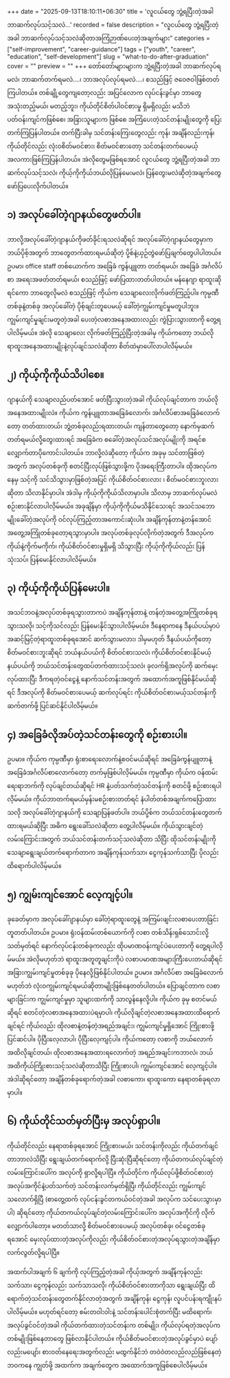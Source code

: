 +++
date = "2025-09-13T18:10:11+06:30"
title = 'လူငယ်တွေ ဘွဲ့ရပြီးတဲ့အခါ ဘာဆက်လုပ်သင့်သလဲ…'
recorded = false
description = "လူငယ်တွေ ဘွဲ့ရပြီးတဲ့အခါ ဘာဆက်လုပ်သင့်သလဲဆိုတာအကြံဉာဏ်ပေးတဲ့အချက်များ"
categories = ["self-improvement", "career-guidance"]
tags = ["youth", "career", "education", "self-development"]
slug = "what-to-do-after-graduation"
cover = ""
preview = ""
+++
တော်တော်များများက ဘွဲ့ရပြီးတဲ့အခါ ဘာဆက်လုပ်ရမလဲ၊ ဘာဆက်တက်ရမလဲ….၊ ဘာအလုပ်လုပ်ရမလဲ….၊ စသည်ဖြင့် ဇဝေဇဝါဖြစ်တတ်ကြပါတယ်။ တစ်ချို့တွေကျတော့လည်း အပြင်လောက လုပ်ငန်းခွင်မှာ ဘာတွေအသုံးတည့်မယ်၊ မတည့်ဘူး၊ ကိုယ်တိုင်စိတ်ပါဝင်စားမှု ရှိမရှိလည်း မသိဘဲ ပတ်ဝန်းကျင်ကဖြစ်စေ၊ အခြားသူများက ဖြစ်စေ အကြံပေးတဲ့သင်တန်းမျိုးတွေကို ပြေးတက်ကြပြန်ပါတယ်။ တက်ပြီးခါမှ သင်တန်းကြေးတွေလည်း ကုန်၊ အချိန်လည်းကုန်၊ ကိုယ်တိုင်လည်း လုံးဝစိတ်မဝင်စား၊ စိတ်မဝင်စားတော့ သင်တန်းတက်ပေမယ့် အလကားဖြစ်ကြပြန်ပါတယ်။ အဲလိုတွေမဖြစ်ရအောင် လူငယ်တွေ ဘွဲ့ရပြီးတဲ့အခါ ဘာဆက်လုပ်သင့်သလဲ၊ ကိုယ့်ကိုကိုယ်ဘယ်လိုပြန်မေးမလဲ၊ ပြန်တွေးမလဲဆိုတဲ့အချက်တွေ ဖော်ပြပေးလိုက်ပါတယ်။

## ၁) အလုပ်ခေါ်တဲ့ဂျာနယ်တွေဖတ်ပါ။
ဘာလို့အလုပ်ခေါ်တဲ့ဂျာနယ်ကိုဖတ်ခိုင်းရသလဲဆိုရင် အလုပ်ခေါ်တဲ့ဂျာနယ်တွေမှာက ဘယ်ပိုစ့်အတွက် ဘာတွေတက်ထားရမယ်ဆိုတဲ့ ပို့စ်နဲ့ယှဉ်တွဲဖော်ပြချက်တွေပါပါတယ်။ ဥပမာ၊ office staff တစ်ယောက်က အခြေခံ ကွန်ပျူတာ တတ်ရမယ်၊ အခြေခံ အင်္ဂလိပ်စာ အရေးအဖတ်တတ်ရမယ်၊ စသည်ဖြင့် ဖော်ပြထားတတ်ပါတယ်။ မန်နေဂျာ ရာထူးဆိုရင်ကော ဘာတွေလိုမလဲ စသည်ဖြင့် ကိုယ်က သေချာလေးလိုက်ဖတ်ကြည့်ပါ။ ကုမ္ပဏီတစ်ခုနဲ့တစ်ခု အလုပ်ခေါ်တဲ့ ပိုစ့်ချင်းတူပေမယ့် ခေါ်တဲ့ကျွမ်းကျင်မှုမတူပါဘူး။ ကျွမ်းကျင်မှုချင်းမတူတဲ့အခါ ပေးတဲ့လစာအနေအထားလည်း ကွဲပြားသွားတာကို တွေ့ရပါလိမ့်မယ်။ အဲလို သေချာလေး လိုက်ဖတ်ကြည့်ပြီးတဲ့အခါမှ ကိုယ်ကတော့ ဘယ်လိုရာထူးအနေအထားမျိုးနဲ့လုပ်ချင်သလဲဆိုတာ စိတ်ထဲမှာပေါ်လာပါလိမ့်မယ်။

## ၂) ကိုယ့်ကိုကိုယ်သိပါစေ။
ဂျာနယ်ကို သေချာလည်ပတ်အောင် ဖတ်ပြီးသွားတဲ့အခါ ကိုယ်လုပ်ချင်တာက ဘယ်လိုအနေအထားမျိုးလဲ။ ကိုယ်က ကွန်ပျူတာအခြေခံလောက်၊ အင်္ဂလိပ်စာအခြေခံလောက်တော့ တတ်ထားတယ်၊ ဘွဲ့တစ်ခုလည်းရထားတယ်၊ ကျန်တာတွေတော့ နောက်မှဆက်တတ်ရမယ်လို့တွေးထားရင် အခြေခံက စခေါ်တဲ့အလုပ်သင်အလုပ်မျိုးကို အရင်စလျှောက်တာပိုကောင်းပါတယ်။ ဘာလို့လဲဆိုတော့ ကိုယ်က အခုမှ သင်တာဖြစ်တဲ့အတွက် အလုပ်တစ်ခုကို စတင်ပြီးလုပ်ဖြစ်သွားဖို့က ပိုအရေးကြီးတာပါ။ ထိုအလုပ်ကနေမှ သင့်ကို သင်သိသွားမှာဖြစ်တဲ့အပြင် ကိုယ်စိတ်ဝင်စားလား ၊ စိတ်မဝင်စားဘူးလားဆိုတာ သိလာနိုင်မှာပါ။ အဲဒါမှ ကိုယ့်ကိုကိုယ်သိလာမှာပါ။ သိလာမှ ဘာဆက်လုပ်မလဲ စဉ်းစားနိုင်လာပါလိ့မ်မယ်။ အခုချိန်မှာ ကိုယ့်ကိုကိုယ်မသိနိုင်သေးရင် အသင်သဘောမျိုးခေါ်တဲ့အလုပ်ကို ဝင်လုပ်ကြည့်တာအကောင်းဆုံးပါ။ အချိန်ကုန်တာနဲ့တန်အောင် အတွေ့အကြုံတစ်ခုတော့ရသွားမှာပါ။ အလုပ်တစ်ခုလုပ်လိုက်တဲ့အတွက် ဒီအလုပ်က ကိုယ်နဲ့ကိုက်မကိုက်၊ ကိုယ်စိတ်ဝင်စားမှုရှိမရှိ သိသွားပြီး ကိုယ့်ကိုကိုယ်လည်း ပြန်သုံးသပ်၊ ပြန်မေးနိုင်လာပါလိမ့်မယ်။

## ၃) ကိုယ့်ကိုကိုယ်ပြန်မေးပါ။
အသင်ဘဝနဲ့အလုပ်တစ်ခုရသွားတာကပဲ အချိန်ကုန်တာနဲ့ တန်တဲ့အတွေ့အကြုံတစ်ခုရသွားသလို၊ သင့်ကိုသင်လည်း ပြန်မေးနိုင်သွားပါလိမ့်မယ်။ ဒီနေရာကနေ ဒီနယ်ပယ်မှာပဲ အဆင့်မြင့်တဲ့ရာထူးတစ်ခုရအောင် ဆက်သွားမလား၊ ဒါမှမဟုတ် ဒီနယ်ပယ်ကိုတော့ စိတ်မဝင်စားဘူးဆိုရင် ဘယ်နယ်ပယ်ကို စိတ်ဝင်စားသလဲ၊ ကိုယ်စိတ်ဝင်စားနိုင်မယ့်နယ်ပယ်ကို ဘယ်သင်တန်းတွေထပ်တက်ထားသင့်သလဲ၊ ခုလက်ရှိအလုပ်ကို ဆက်မှေးလုပ်ထားပြီး ဒီကရတဲ့ဝင်ငွေနဲ့ နောက်သင်တန်းအတွက် အထောက်အကူဖြစ်နိုင်မယ်ဆိုရင် ဒီအလုပ်ကို စိတ်မဝင်စားပေမယ့် ဆက်လုပ်ရင်း ကိုယ်စိတ်ဝင်စားမယ့်သင်တန်းကို ဆက်တက်ဖို့ ပြင်ဆင်နိုင်ပါလိမ့်မယ်။

## ၄) အခြေခံလိုအပ်တဲ့သင်တန်းတွေကို စဉ်းစားပါ။
ဥပမာ။ ကိုယ်က ကုမ္ပဏီမှာ ရုံးစာရေးလောက်နဲ့စဝင်မယ်ဆိုရင် အခြေခံကွန်ပျူတာနဲ့ အခြေခံအင်္ဂလိပ်စာလောက်တော့ တက်မှဖြစ်ပါလိ့မ်မယ်။ ကုမ္ပဏီမှာ ကိုယ်က ဝန်ထမ်းရေးရာဘက်ကို လုပ်ချင်တယ်ဆိုရင် HR နဲ့ပတ်သက်တဲ့သင်တန်းကို စတင်ဖို့ စဉ်းစားရပါလိ့မ်မယ်။ ကိုယ်ဘာတက်ရမယ်မှန်းမစဉ်းစားတတ်ရင် နံပါတ်တစ်အချက်ကပြောထားသလို အလုပ်ခေါ်တဲ့ဂျာနယ်ကို သေချာပြန်ဖတ်ပါ။ ဘယ်ပို့စ်က ဘယ်သင်တန်းတွေတက်ထားရမယ်ဆိုပြီး အဓိက ရွေးခေါ်သလဲဆိုတာ တွေ့ပါလိမ့်မယ်။ ကိုယ်သွားချင်တဲ့လမ်းကြောင်းအတွက် ဘယ်သင်တန်းတက်သင့်သလဲဆိုတာ သိပြီး ထိုသင်တန်းမျိုးကို သေချာရွေးချယ်တက်ရောက်တာက အချိန်ကုန်သက်သာ၊ ငွေကုန်သက်သာပြီး ပိုလည်း ထိရောက်ပါလိမ့်မယ်။

## ၅) ကျွမ်းကျင်အောင် လေ့ကျင့်ပါ။
ခုခေတ်မှာက အလုပ်ခေါ်ဂျာနယ်မှာ ခေါ်တဲ့ရာထူးတွေနဲ့ အကြမ်းဖျင်းလစာပေးတာခြင်း တူတတ်ပါတယ်။ ဥပမာ။ ရုံးဝန်ထမ်းတစ်ယောက်ကို လစာ တစ်သိန်းရှစ်သောင်းလို့သတ်မှတ်ရင် နောက်လုပ်ငန်းတစ်ခုကလည်း ထိုပမာဏဝန်းကျင်ပဲပေးတာကို တွေ့ရပါလိ့မ်မယ်။ အဲလိုမဟုတ်ဘဲ ရာထူးအတူတူချင်းကိုပဲ လစာပမာဏအများကြီးပေးတယ်ဆိုရင် အခြားကျွမ်းကျင်မှုတစ်ခုခု ပိုနေလို့ဖြစ်နိုင်ပါတယ်။ ဥပမာ။ အင်္ဂလိပ်စာ အခြေခံလောက်မဟုတ်ဘဲ လုံးဝကျွမ်းကျင်ရမယ်ဆိုတာမျိုးဖြစ်နေတတ်ပါတယ်။ ပြောချင်တာက လစာများခြင်းက ကျွမ်းကျင်မှုမှာ သူများထက်ကို သာလွန်နေလို့ပါ။ ကိုယ်က ခုမှ စတင်မယ်ဆိုရင် စတင်တဲ့လစာအနေအထားပဲရမှာပါ၊ ကိုယ်လိုချင်တဲ့လစာအနေအထားထိရောက်ချင်ရင် ကိုယ်လည်း ထိုလစာနဲ့တန်တဲ့အရည်အချင်း၊ ကျွမ်းကျင်မှုရှိအောင် ကြိုးစားဖို့ ပြင်ဆင်ပါ။ ပိုပြီးလေ့လာပါ၊ ပိုပြီးလေ့ကျင့်ပါ။ ကိုယ်ကတော့ လစာကို ဘယ်လောက်အထိလိုချင်တယ်၊ ထိုလစာအနေအထားရလောက်တဲ့ အရည်အချင်းကဘာလဲ၊ ဘယ်အထိကိုယ်ကြိုးစားသင့်သလဲဆိုတာသိပြီး ကြိုးစားပါ၊ ကျွမ်းကျင်အောင် လေ့ကျင့်ပါ။ အဲဒါဆိုရင်တော့ အချိန်တစ်ခုရောက်တဲ့အခါ လစာကော၊ ရာထူးကော နေရာတစ်ခုရလာမှာပါ။

## ၆) ကိုယ်တိုင်သတ်မှတ်ပြီးမှ အလုပ်ရှာပါ။
ကိုယ်တိုင်လည်း နေရာတစ်ခုရအောင် ကြိုးစားမယ်၊ သင်တန်းကိုလည်း ကိုယ်တက်ချင်တာဘာလဲသိပြီး ရွေးချယ်တက်ရောက်လို့ ပြီးဆုံးပြီဆိုရင်တော့ ကိုယ်တကယ်လုပ်ချင်တဲ့လမ်းကြောင်းပေါ်က အလုပ်ကို ရှာလို့ရပါပြီ။ ကိုယ်တိုင်က ကိုယ်လုပ်ဖို့စိတ်ဝင်စားတဲ့အလုပ်အကိုင်နဲ့ပတ်သက်တဲ့ သင်တန်းလက်မှတ်ရှိပြီ၊ ကိုယ်တိုင်လည်း ကျွမ်းကျင်သလောက်ရှိပြီ (စာတွေ့ထက် လုပ်ငန်းခွင်တကယ်ဝင်တဲ့အခါ အလုပ်က သင်ပေးသွားမှာပါ) ဆိုရင်တော့ ကိုယ်တကယ်လုပ်ချင်တဲ့လမ်းကြောင်းပေါ်က အလုပ်အကိုင်ကို လိုက်လျှောက်ပါတော့။ မတတ်သာလို့ စိတ်မဝင်စားပေမယ့် အလုပ်တစ်ခု၊ ဝင်ငွေတစ်ခုရအောင်
မှေးလုပ်ထားတဲ့အလုပ်ကိုလည်း ကိုယ်စိတ်ဝင်စားတဲ့အလုပ်ရသွားတဲ့အချိန်မှာ လက်လွတ်လို့ရပါပြီ။

အထက်ပါအချက် ၆ ချက်ကို လုပ်ကြည့်တဲ့အခါ ကိုယ့်အတွက် အချိန်ကုန်လည်း သက်သာ၊ ငွေကုန်လည်း သက်သာသလို၊ ကိုယ်စိတ်ဝင်စားတာကိုသာ ရွေးချယ်ပြီး ထိရောက်တဲ့သင်တန်းတွေတက်နိုင်လာတဲ့အတွက် အချိန်ကုန်၊ ငွေကုန်၊ လူပင်ပန်းရကျိုးနပ်ပါလိမ့်မယ်။ မဟုတ်ရင်တော့ စမ်းတဝါးဝါးနဲ့ သင်တန်းပေါင်းစုံတက်ပြီး မထိရောက်၊ အလုပ်ခွင်ဝင်တဲ့အခါ ကိုယ်တက်ထားတဲ့သင်တန်းက တစ်မျိုး၊ ကိုယ်လုပ်ရတဲ့အလုပ်က တစ်မျိုးဖြစ်နေတာတွေ ဖြစ်လာနိုင်ပါတယ်။ ကိုယ်စိတ်မဝင်စားတဲ့အလုပ်ခွင်မှာပဲ ပျော်လည်းမပျော်၊ စားဝတ်နေရေးအတွက်လည်း မထွက်နိုင်ဘဲ တဝဲ၀ဲတလည်လည်ဖြစ်နေတဲ့ဘဝကနေ ကျွတ်ဖို့ အထက်က အချက်တွေက အထောက်အကူဖြစ်စေပါလိမ့်မယ်။